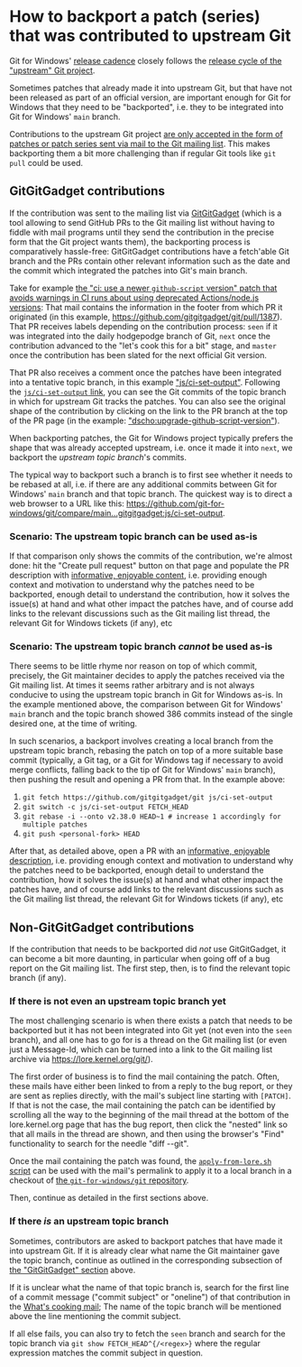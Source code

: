 # How to backport a patch (series) that was contributed to upstream Git

Git for Windows' [release cadence](https://github.com/git-for-windows/git/security/policy#supported-versions) closely follows the [release cycle of the "upstream" Git project](https://tinyurl.com/gitcal).

Sometimes patches that already made it into upstream Git, but that have not been released as part of an official version, are important enough for Git for Windows that they need to be "backported", i.e. they to be integrated into Git for Windows' `main` branch.

Contributions to the upstream Git project [are only accepted in the form of patches or patch series sent via mail to the Git mailing list](https://git-scm.com/docs/SubmittingPatches#send-patches). This makes backporting them a bit more challenging than if regular Git tools like `git pull` could be used.

## GitGitGadget contributions

If the contribution was sent to the mailing list via [GitGitGadget](https://gitgitgadget.github.io/) (which is a tool allowing to send GitHub PRs to the Git mailing list without having to fiddle with mail programs until they send the contribution in the precise form that the Git project wants them), the backporting process is comparatively hassle-free: GitGitGadget contributions have a fetch'able Git branch and the PRs contain other relevant information such as the date and the commit which integrated the patches into Git's main branch.

Take for example [the "ci: use a newer `github-script` version" patch that avoids warnings in CI runs about using deprecated Actions/node.js versions](https://lore.kernel.org/git/pull.1387.git.1667902408921.gitgitgadget@gmail.com/): That mail contains the information in the footer from which PR it originated (in this example, https://github.com/gitgitgadget/git/pull/1387). That PR receives labels depending on the contribution process: `seen` if it was integrated into the daily hodgepodge branch of Git, `next` once the contribution advanced to the "let's cook this for a bit" stage, and `master` once the contribution has been slated for the next official Git version.

That PR also receives a comment once the patches have been integrated into a tentative topic branch, in this example ["js/ci-set-output"](https://github.com/gitgitgadget/git/pull/1387#issuecomment-1307968188). Following the [`js/ci-set-output` link](https://github.com/gitgitgadget/git/commits/js/ci-set-output), you can see the Git commits of the topic branch in which for upstream Git tracks the patches. You can also see the original shape of the contribution by clicking on the link to the PR branch at the top of the PR page (in the example: ["dscho:upgrade-github-script-version"](https://github.com/dscho/git/tree/upgrade-github-script-version)).

When backporting patches, the Git for Windows project typically prefers the shape that was already accepted upstream, i.e. once it made it into `next`, we backport the _upstream topic branch_'s commits.

The typical way to backport such a branch is to first see whether it needs to be rebased at all, i.e. if there are any additional commits between Git for Windows' `main` branch and that topic branch. The quickest way is to direct a web browser to a URL like this: https://github.com/git-for-windows/git/compare/main...gitgitgadget:js/ci-set-output.

### Scenario: The upstream topic branch can be used as-is

If that comparison only shows the commits of the contribution, we're almost done: hit the "Create pull request" button on that page and populate the PR description with [informative, enjoyable content](https://github.blog/2022-06-30-write-better-commits-build-better-projects/), i.e. providing enough context and motivation to understand why the patches need to be backported, enough detail to understand the contribution, how it solves the issue(s) at hand and what other impact the patches have, and of course add links to the relevant discussions such as the Git mailing list thread, the relevant Git for Windows tickets (if any), etc

### Scenario: The upstream topic branch _cannot_ be used as-is

There seems to be little rhyme nor reason on top of which commit, precisely, the Git maintainer decides to apply the patches received via the Git mailing list. At times it seems rather arbitrary and is not always conducive to using the upstream topic branch in Git for Windows as-is. In the example mentioned above, the comparison between Git for Windows' `main` branch and the topic branch showed 386 commits instead of the single desired one, at the time of writing.

In such scenarios, a backport involves creating a local branch from the upstream topic branch, rebasing the patch on top of a more suitable base commit (typically, a Git tag, or a Git for Windows tag if necessary to avoid merge conflicts, falling back to the tip of Git for Windows' `main` branch), then pushing the result and opening a PR from that. In the example above:

1. `git fetch https://github.com/gitgitgadget/git js/ci-set-output`
2. `git switch -c js/ci-set-output FETCH_HEAD`
3. `git rebase -i --onto v2.38.0 HEAD~1 # increase 1 accordingly for multiple patches`
4. `git push <personal-fork> HEAD`

After that, as detailed above, open a PR with an [informative, enjoyable description](https://github.blog/2022-06-30-write-better-commits-build-better-projects/), i.e. providing enough context and motivation to understand why the patches need to be backported, enough detail to understand the contribution, how it solves the issue(s) at hand and what other impact the patches have, and of course add links to the relevant discussions such as the Git mailing list thread, the relevant Git for Windows tickets (if any), etc

## Non-GitGitGadget contributions

If the contribution that needs to be backported did _not_ use GitGitGadget, it can become a bit more daunting, in particular when going off of a bug report on the Git mailing list. The first step, then, is to find the relevant topic branch (if any).

### If there is not even an upstream topic branch yet

The most challenging scenario is when there exists a patch that needs to be backported but it has not been integrated into Git yet (not even into the `seen` branch), and all one has to go for is a thread on the Git mailing list (or even just a Message-Id, which can be turned into a link to the Git mailing list archive via https://lore.kernel.org/git/<message-id>).

The first order of business is to find the mail containing the patch. Often, these mails have either been linked to from a reply to the bug report, or they are sent as replies directly, with the mail's subject line starting with `[PATCH]`. If that is not the case, the mail containing the patch can be identified by scrolling all the way to the beginning of the mail thread at the bottom of the lore.kernel.org page that has the bug report, then click the "nested" link so that all mails in the thread are shown, and then using the browser's "Find" functionality to search for the needle "diff --git".

Once the mail containing the patch was found, the [`apply-from-lore.sh` script](https://github.com/git-for-windows/build-extra/blob/HEAD/apply-from-lore.sh) can be used with the mail's permalink to apply it to a local branch in a checkout of [the `git-for-windows/git` repository](https://github.com/git-for-windows/git/).

Then, continue as detailed in the first sections above.

### If there _is_ an upstream topic branch

Sometimes, contributors are asked to backport patches that have made it into upstream Git. If it is already clear what name the Git maintainer gave the topic branch, continue as outlined in the corresponding subsection of [the "GitGitGadget" section](#gitgitgadget-contributions) above.

If it is unclear what the name of that topic branch is, search for the first line of a commit message ("commit subject" or "oneline") of that contribution in the [What's cooking mail](https://github.com/git/git/blob/todo/whats-cooking.txt); The name of the topic branch will be mentioned above the line mentioning the commit subject.

If all else fails, you can also try to fetch the `seen` branch and search for the topic branch via `git show FETCH_HEAD^{/<regex>}` where the regular expression matches the commit subject in question.